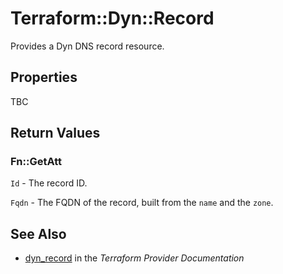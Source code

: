 # Terraform::Dyn::Record

Provides a Dyn DNS record resource.

## Properties

TBC

## Return Values

### Fn::GetAtt

`Id` - The record ID.

`Fqdn` - The FQDN of the record, built from the `name` and the `zone`.

## See Also

* [dyn_record](https://www.terraform.io/docs/providers/dyn/r/record.html) in the _Terraform Provider Documentation_